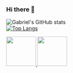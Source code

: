 ### Hi there 👋

![Gabriel's GitHub stats](https://github-readme-stats.vercel.app/api?username=munizgabr&show_icons=true&theme=blue-green)<br>
[![Top Langs](https://github-readme-stats.vercel.app/api/top-langs/?username=munizgabr&show_icons=true&theme=blue-green&hide=html,css&layout=compact)](https://github.com/munizgabr/github-readme-stats)<br>

<a title="https://www.linkedin.com/in/gabriel-muniz-447896158/" href="https://www.linkedin.com/in/gabriel-muniz-447896158/">
<img src="https://img.icons8.com/external-justicon-lineal-color-justicon/344/external-linkedin-social-media-justicon-lineal-color-justicon.png" width="80">
</a>

<a title="gabrielrrtolkien@gmail.com" href="mailto:gabrielrrtolkien@gmail.com">
<img src="https://img.icons8.com/external-justicon-lineal-color-justicon/344/external-gmail-social-media-justicon-lineal-color-justicon.png" width="80">
</a>
